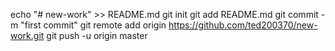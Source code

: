 echo "# new-work" >> README.md
git init
git add README.md
git commit -m "first commit"
git remote add origin https://github.com/ted200370/new-work.git
git push -u origin master
